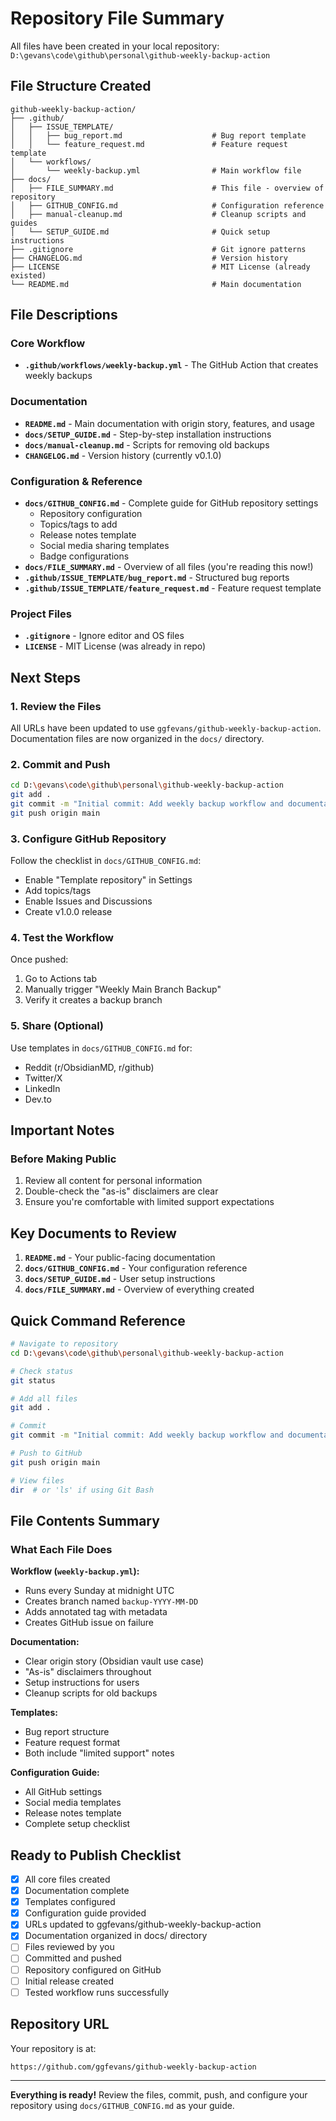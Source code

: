 # Repository File Summary

All files have been created in your local repository: `D:\gevans\code\github\personal\github-weekly-backup-action`

## File Structure Created

```
github-weekly-backup-action/
├── .github/
│   ├── ISSUE_TEMPLATE/
│   │   ├── bug_report.md                    # Bug report template
│   │   └── feature_request.md               # Feature request template
│   └── workflows/
│       └── weekly-backup.yml                # Main workflow file
├── docs/
│   ├── FILE_SUMMARY.md                      # This file - overview of repository
│   ├── GITHUB_CONFIG.md                     # Configuration reference
│   ├── manual-cleanup.md                    # Cleanup scripts and guides
│   └── SETUP_GUIDE.md                       # Quick setup instructions
├── .gitignore                               # Git ignore patterns
├── CHANGELOG.md                             # Version history
├── LICENSE                                  # MIT License (already existed)
└── README.md                                # Main documentation
```

## File Descriptions

### Core Workflow
- **`.github/workflows/weekly-backup.yml`** - The GitHub Action that creates weekly backups

### Documentation
- **`README.md`** - Main documentation with origin story, features, and usage
- **`docs/SETUP_GUIDE.md`** - Step-by-step installation instructions
- **`docs/manual-cleanup.md`** - Scripts for removing old backups
- **`CHANGELOG.md`** - Version history (currently v0.1.0)

### Configuration & Reference
- **`docs/GITHUB_CONFIG.md`** - Complete guide for GitHub repository settings
  - Repository configuration
  - Topics/tags to add
  - Release notes template
  - Social media sharing templates
  - Badge configurations
- **`docs/FILE_SUMMARY.md`** - Overview of all files (you're reading this now!)
- **`.github/ISSUE_TEMPLATE/bug_report.md`** - Structured bug reports
- **`.github/ISSUE_TEMPLATE/feature_request.md`** - Feature request template

### Project Files
- **`.gitignore`** - Ignore editor and OS files
- **`LICENSE`** - MIT License (was already in repo)

## Next Steps

### 1. Review the Files
All URLs have been updated to use `ggfevans/github-weekly-backup-action`.
Documentation files are now organized in the `docs/` directory.

### 2. Commit and Push

```bash
cd D:\gevans\code\github\personal\github-weekly-backup-action
git add .
git commit -m "Initial commit: Add weekly backup workflow and documentation"
git push origin main
```

### 3. Configure GitHub Repository

Follow the checklist in `docs/GITHUB_CONFIG.md`:
- Enable "Template repository" in Settings
- Add topics/tags
- Enable Issues and Discussions
- Create v1.0.0 release

### 4. Test the Workflow

Once pushed:
1. Go to Actions tab
2. Manually trigger "Weekly Main Branch Backup"
3. Verify it creates a backup branch

### 5. Share (Optional)

Use templates in `docs/GITHUB_CONFIG.md` for:
- Reddit (r/ObsidianMD, r/github)
- Twitter/X
- LinkedIn
- Dev.to

## Important Notes

### Before Making Public
1. Review all content for personal information
2. Double-check the "as-is" disclaimers are clear
3. Ensure you're comfortable with limited support expectations

## Key Documents to Review

1. **`README.md`** - Your public-facing documentation
2. **`docs/GITHUB_CONFIG.md`** - Your configuration reference
3. **`docs/SETUP_GUIDE.md`** - User setup instructions
4. **`docs/FILE_SUMMARY.md`** - Overview of everything created

## Quick Command Reference

```bash
# Navigate to repository
cd D:\gevans\code\github\personal\github-weekly-backup-action

# Check status
git status

# Add all files
git add .

# Commit
git commit -m "Initial commit: Add weekly backup workflow and documentation"

# Push to GitHub
git push origin main

# View files
dir  # or 'ls' if using Git Bash
```

## File Contents Summary

### What Each File Does

**Workflow (`weekly-backup.yml`):**
- Runs every Sunday at midnight UTC
- Creates branch named `backup-YYYY-MM-DD`
- Adds annotated tag with metadata
- Creates GitHub issue on failure

**Documentation:**
- Clear origin story (Obsidian vault use case)
- "As-is" disclaimers throughout
- Setup instructions for users
- Cleanup scripts for old backups

**Templates:**
- Bug report structure
- Feature request format
- Both include "limited support" notes

**Configuration Guide:**
- All GitHub settings
- Social media templates
- Release notes template
- Complete setup checklist

## Ready to Publish Checklist

- [x] All core files created
- [x] Documentation complete
- [x] Templates configured
- [x] Configuration guide provided
- [x] URLs updated to ggfevans/github-weekly-backup-action
- [x] Documentation organized in docs/ directory
- [ ] Files reviewed by you
- [ ] Committed and pushed
- [ ] Repository configured on GitHub
- [ ] Initial release created
- [ ] Tested workflow runs successfully

## Repository URL

Your repository is at:
```
https://github.com/ggfevans/github-weekly-backup-action
```

---

**Everything is ready!** Review the files, commit, push, and configure your repository using `docs/GITHUB_CONFIG.md` as your guide.

